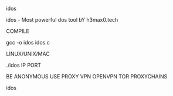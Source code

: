 idos

idos - Most powerful dos tool bY h3max0.tech

COMPILE

gcc -o idos idos.c

LINUX/UNIX/MAC

./idos IP PORT

BE ANONYMOUS
USE PROXY VPN OPENVPN TOR PROXYCHAINS



idos
